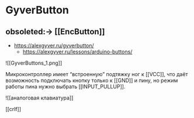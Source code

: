 # GyverButton
## obsoleted:-> [[EncButton]]

- https://alexgyver.ru/gyverbutton/
	- https://alexgyver.ru/lessons/arduino-buttons/

![[GyverButtons_1.png]]

Микроконтроллер имеет “встроенную” подтяжку ног к [[VCC]], что даёт возможность подключать кнопку только к [[GND]] и пину, но режим работы пина нужно выбрать [[INPUT_PULLUP]]. 

![[аналоговая клавиатура]]

[[crlf]]